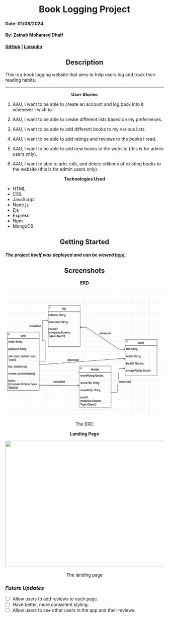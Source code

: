 <h1 align="center">Book Logging Project</h1>

#### Date: 01/08/2024
#### By: Zainab Mohamed Dhaif

#### [GitHub](https://github.com/zainabdhaif) | [LinkedIn](https://www.linkedin.com/in/zainab-d-01665a27b/overlay/about-this-profile/?lipi=urn%3Ali%3Apage%3Ad_flagship3_profile_view_base%3BtZsWWAGJRcubFvRgNWnzZw%3D%3D) 


<h2 align="center">Description</h2>

This is a book logging website that aims to help users log and track their reading habits.

***

<p align="center"><b>User Stories</b></p>

1. AAU, I want to be able to create an account and log back into it whenever I wish to.

2. AAU, I want to be able to create different lists based on my preferneces.

3. AAU, I want to be able to add different books to my various lists.

4. AAU, I want to be able to add ratings and reviews to the books I read.

5. AAU, I want to be able to add new books to the website (this is for admin users only).

6. AAU, I want to able to add, edit, and delete editions of existing books to the website (this is for admin users only).

<p align="center"><b>Technologies Used</b></p>

* HTML
* CSS
* JavaScript
* Node.js
* Ejs
* Express
* Npm
* MongoDB

<h2 align="center">Getting Started</h2>

##### The project itself was deployed and can be viewed [here](https://book-logging-project-16f9d8f92c77.herokuapp.com/).



<h2 align="center">Screenshots</h2>

<p align="center"><b>ERD</b></p>

<p align="center">
<img src="pictures/erd.png" width="800" height="400"/>
</p>

<p align="center">The ERD  </p>

<p align="center"><b>Landing Page</b></p>

<p align="center">
<img src="pictures/1.png" width="800" height="400"/>
</p>

<p align="center">The landing page</p>

### ***Future Updates***

- [  ] Allow users to add reviews to each page.
- [  ] Have better, more consistent styling.
- [ ] Allow users to see other users in the app and their reviews.